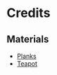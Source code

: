 # Credits

## Materials

- [Planks](https://ambientcg.com/view?id=Planks037B)
- [Teapot](https://commons.wikimedia.org/wiki/File:Utah_teapot_(solid).stl)

